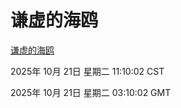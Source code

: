 # 谦虚的海鸥
[谦虚的海鸥](http://59.174.9.160:56308/qxdho/course/base/hotlink/index.php)

2025年 10月 21日 星期二 11:10:02 CST

2025年 10月 21日 星期二 03:10:02 GMT
